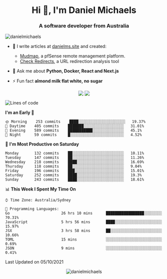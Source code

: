 <h1 align="center">Hi 👋, I'm Daniel Michaels</h1>
<h3 align="center">A software developer from Australia</h3>
<p align="left"> <img src="https://komarev.com/ghpvc/?username=danielmichaels" alt="danielmichaels" /> </p>

- 📝 I write articles at [danielms.site](https://danielms.site?ref=danielmichaels-github) and created:
    - [Mudmap](https://mudmap.io?ref=danielmichaels-github), a pfSense remote management platform.
    - [Check Redirects](https://www.check-redirects.com?ref=danielmichaels-github), a URL redirection analysis tool
- 💬 Ask me about **Python, Docker, React and Next.js**

- ⚡ Fun fact **almond milk flat white, no sugar**

<p align="center">
<a href="https://twitter.com/dansult" target="_blank"><img align="center" src="https://img.shields.io/badge/twitter-%231DA1F2.svg?&style=for-the-badge&logo=twitter&logoColor=white"></a>
<a href="https://linkedin.com/in/daniel-michaels" target="_blank"><img align="center" src="https://img.shields.io/badge/linkedin-%230077B5.svg?&style=for-the-badge&logo=linkedin&logoColor=white"></a>
</p>

<!--START_SECTION:waka-->
![Lines of code](https://img.shields.io/badge/From%20Hello%20World%20I%27ve%20Written-388892%20lines%20of%20code-blue)

**I'm an Early 🐤** 

```text
🌞 Morning    253 commits    ████░░░░░░░░░░░░░░░░░░░░░   19.37% 
🌆 Daytime    405 commits    ███████░░░░░░░░░░░░░░░░░░   31.01% 
🌃 Evening    589 commits    ███████████░░░░░░░░░░░░░░   45.1% 
🌙 Night      59 commits     █░░░░░░░░░░░░░░░░░░░░░░░░   4.52%

```
📅 **I'm Most Productive on Saturday** 

```text
Monday       132 commits    ██░░░░░░░░░░░░░░░░░░░░░░░   10.11% 
Tuesday      147 commits    ██░░░░░░░░░░░░░░░░░░░░░░░   11.26% 
Wednesday    218 commits    ████░░░░░░░░░░░░░░░░░░░░░   16.69% 
Thursday     118 commits    ██░░░░░░░░░░░░░░░░░░░░░░░   9.04% 
Friday       196 commits    ███░░░░░░░░░░░░░░░░░░░░░░   15.01% 
Saturday     252 commits    ████░░░░░░░░░░░░░░░░░░░░░   19.3% 
Sunday       243 commits    ████░░░░░░░░░░░░░░░░░░░░░   18.61%

```


📊 **This Week I Spent My Time On** 

```text
⌚︎ Time Zone: Australia/Sydney

💬 Programming Languages: 
Go                       26 hrs 10 mins      █████████████████░░░░░░░░   70.31% 
JavaScript               5 hrs 56 mins       ████░░░░░░░░░░░░░░░░░░░░░   15.97% 
JSX                      3 hrs 58 mins       ██░░░░░░░░░░░░░░░░░░░░░░░   10.66% 
TOML                     15 mins             ░░░░░░░░░░░░░░░░░░░░░░░░░   0.69% 
JSON                     9 mins              ░░░░░░░░░░░░░░░░░░░░░░░░░   0.41%

```


 Last Updated on 05/10/2021
<!--END_SECTION:waka-->

<p align="center"> <img src="https://github-readme-stats.vercel.app/api?username=danielmichaels&show_icons=true" alt="danielmichaels" /> </p>


